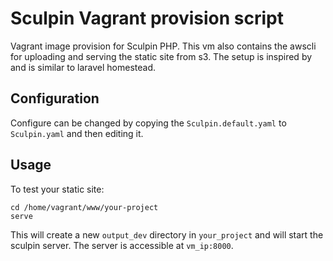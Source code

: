 Sculpin Vagrant provision script
===============

Vagrant image provision for Sculpin PHP. This vm also contains the awscli for uploading and serving the static site from s3. The setup is inspired by and is similar to laravel homestead.

## Configuration

Configure can be changed by copying  the `Sculpin.default.yaml` to `Sculpin.yaml` and then editing it.

## Usage

To test your static site:

```
cd /home/vagrant/www/your-project
serve
```

This will create a new `output_dev` directory in `your_project` and will start the sculpin server. The server is accessible at `vm_ip:8000`.
